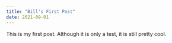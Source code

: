 ```yaml
---
title: "Bill's First Post"
date: 2021-09-01
---
```


This is my first post.  Although it is only a test, it is still pretty cool.
